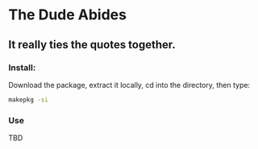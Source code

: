 # The Dude Abides
## It really ties the quotes together.
### Install: 
Download the package, extract it locally, cd into the directory, then type:
```bash
makepkg -si
```
### Use
TBD
